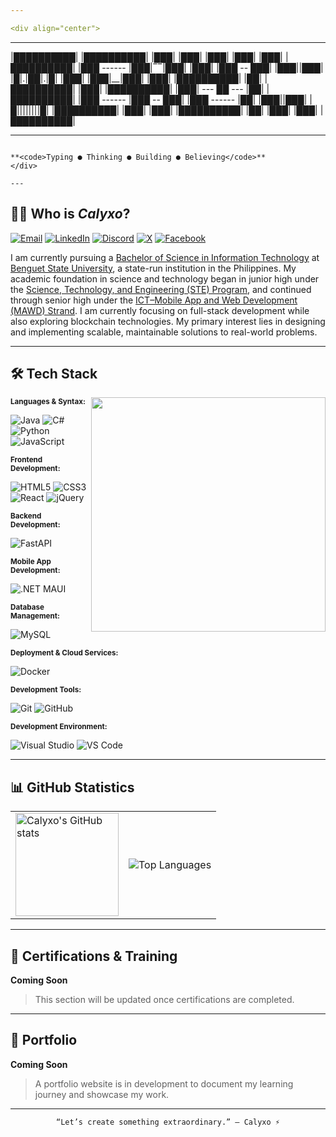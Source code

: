 ```yaml
---

<div align="center">

```
 ----------   ----------   ---          --      --   ---    ---   ----------
|██████████| |██████████| |███|        |███|  |███| |███|  |███| |██████████|
|███ ------  |███|‾‾|███| |███|        |███ -- ███|  |███||███|  |█|.|██|.|█|
|███|        |███|__|███| |███|        |██████████|     |██|     |██████████|
|███|        |██████████| |███|         --- ██ ---      |██|     |██████████|
|███ ------  |███ -- ███| |███ ------      |██|      |███||███|  |█||||||||█|
|██████████| |███|  |███| |██████████|     |██|     |███|  |███| |██████████|
 ----------   ---    ---   ----------       --       ---    ---   ---------- 

```

**<code>Typing ● Thinking ● Building ● Believing</code>**
</div>

---
```


## 🧑‍💻 Who is *Calyxo*?

[![Email](https://img.shields.io/badge/Email-D14836?style=for-the-badge&logo=gmail&labelColor=black)](mailto:agustinraymondallen.dev@gmail.com)
[![LinkedIn](https://img.shields.io/badge/in-LinkedIn-blue?style=for-the-badge&logo=linkedin&labelColor=black)](https://www.linkedin.com/in/raymond-w-agustin)
[![Discord](https://img.shields.io/badge/Discord-5865F2?style=for-the-badge&logo=discord&labelColor=black)](https://discordapp.com/users/1004685049582587934)
[![X](https://img.shields.io/badge/X-grey?style=for-the-badge&logo=x&labelColor=black)](https://x.com/raymond_ag3563)
[![Facebook](https://img.shields.io/badge/Meta-1877F2?style=for-the-badge&logo=facebook&labelColor=black)](https://www.facebook.com/raymond.w.agustin/)

I am currently pursuing a [Bachelor of Science in Information Technology](https://bsu.edu.ph/college-of-information-sciences/) at [Benguet State University](https://bsu.edu.ph/), a state-run institution in the Philippines. My academic foundation in science and technology began in junior high under the [Science, Technology, and Engineering (STE) Program](https://www.facebook.com/groups/841693089505572/), and continued through senior high under the [ICT–Mobile App and Web Development (MAWD) Strand](https://www.sti.edu/programs-shs-details.asp?p=OA==). I am currently focusing on full-stack development while also exploring blockchain technologies. My primary interest lies in designing and implementing scalable, maintainable solutions to real-world problems.

---

## 🛠️ Tech Stack

<img align="right" src="https://github.com/user-attachments/assets/2aea4921-f61a-4c6a-a1b4-31dee1ea5fa5" width="375">


**<small>Languages & Syntax:</small>**

![Java](https://img.shields.io/badge/Java-%23ED8B00.svg?logo=openjdk&labelColor=black&logoColor=df9d45&style=for-the-badge)
![C#](https://custom-icon-badges.demolab.com/badge/C%23-%23239120.svg?logo=cshrp&labelColor=black&logoColor=1b911d&style=for-the-badge)
![Python](https://img.shields.io/badge/Python-3776AB?logo=python&labelColor=black&style=for-the-badge)
![JavaScript](https://img.shields.io/badge/JavaScript-F7DF1E?logo=javascript&labelColor=black&style=for-the-badge)

**<small>Frontend Development:</small>**

![HTML5](https://img.shields.io/badge/HTML5-E34F26?logo=html5&labelColor=black&style=for-the-badge)
![CSS3](https://img.shields.io/badge/CSS-639?logo=css&labelColor=black&logoColor=66339b&style=for-the-badge)
![React](https://img.shields.io/badge/React-61DBFB?style=for-the-badge&logo=react&logoColor=61DBFB&labelColor=black)
![jQuery](https://img.shields.io/badge/jQuery-0769AD?logo=jquery&labelColor=black&style=for-the-badge)

**<small>Backend Development:</small>**

![FastAPI](https://img.shields.io/badge/FastAPI-009688?logo=fastapi&labelColor=black&style=for-the-badge)

**<small>Mobile App Development:</small>**

![.NET MAUI](https://img.shields.io/badge/.NET_MAUI-512BD4?logo=dotnet&labelColor=black&style=for-the-badge)

**<small>Database Management:</small>**

![MySQL](https://img.shields.io/badge/MySQL-4479A1?logo=mysql&labelColor=black&style=for-the-badge)

**<small>Deployment & Cloud Services:</small>**

![Docker](https://img.shields.io/badge/Docker-2496ED?logo=docker&labelColor=black&style=for-the-badge)

**<small>Development Tools:</small>**

![Git](https://img.shields.io/badge/Git-F05032?logo=git&labelColor=black&style=for-the-badge)
![GitHub](https://img.shields.io/badge/GitHub-grey?logo=github&labelColor=black&style=for-the-badge)

**<small>Development Environment:</small>**

![Visual Studio](https://custom-icon-badges.demolab.com/badge/Visual%20Studio-5C2D91.svg?&logo=visualstudio&labelColor=black&style=for-the-badge)
![VS Code](https://custom-icon-badges.demolab.com/badge/Visual%20Studio%20Code-0078d7.svg?logo=vsc&labelColor=black&style=for-the-badge)


---

## 📊 GitHub Statistics

<table align="center">
  <tr>
    <td>
      <img src="https://github-readme-stats.vercel.app/api?username=Calyx404&show_icons=true&theme=tokyonight" alt="Calyxo's GitHub stats" height="165"/>
    </td>
    <td>
      <img src="https://github-readme-stats.vercel.app/api/top-langs/?username=Calyx404&layout=compact&theme=tokyonight" alt="Top Languages"/>
    </td>
  </tr>
</table>

---

## 🧰 Certifications & Training

**Coming Soon**  
> This section will be updated once certifications are completed.

---

## 📝 Portfolio

**Coming Soon**  
> A portfolio website is in development to document my learning journey and showcase my work.

---

<p align="center">
  <code>“Let’s create something extraordinary.” – Calyxo ⚡</code>
</p>
